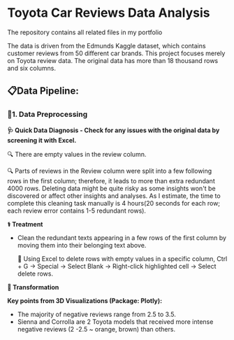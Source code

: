 # Toyota Car Reviews Data Analysis
The repository contains all related files in my portfolio

The data is driven from the Edmunds Kaggle dataset, which contains customer reviews from 50 different car brands.
This project focuses merely on Toyota review data. The original data has more than 18 thousand rows and six columns. 

## 📋Data Pipeline: 

### 📌1. Data Preprocessing

**🩺 Quick Data Diagnosis - Check for any issues with the original data by screening it with Excel.**

   🔍 There are empty values in the review column.
   
  🔍 Parts of reviews in the Review column were split into a few following rows in the first column; therefore, it leads to more than extra redundant 4000 rows. Deleting data might be quite risky as some insights won't be discovered or affect other insights and analyses. As I estimate, the time to complete this cleaning task manually is 4 hours(20 seconds for each row; each review error contains 1-5 redundant rows).

**⚕️ Treatment**
* Clean the redundant texts appearing in a few rows of the first column by moving them into their belonging text above.
  
  💊 Using Excel to delete rows with empty values in a specific column, Ctrl + G -> Special -> Select Blank -> Right-click highlighted cell -> Select delete rows. 


**🧬 Transformation**

**Key points from 3D Visualizations (Package: Plotly):**
- The majority of negative reviews range from 2.5 to 3.5.
- Sienna and Corrolla are 2 Toyota models that received more intense negative reviews (2 -2.5 ~ orange, brown) than others. 
